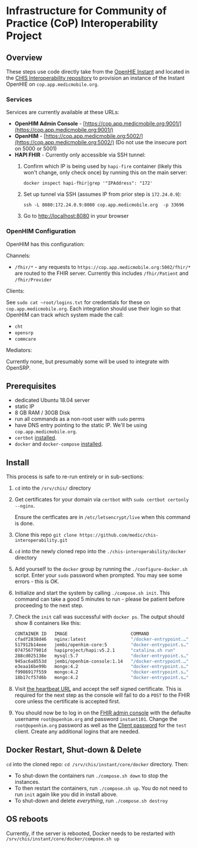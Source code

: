 # Infrastructure for Community of Practice (CoP) Interoperability Project

## Overview 

These steps use code directly take from the [OpenHIE Instant](https://github.com/openhie/instant/tree/master/core/docker) and located in the [CHIS Interoperability repository](https://github.com/medic/chis-interoperability) to provision an instance of the Instant OpenHIE on `cop.app.medicmobile.org`.

### Services

Services are currently available at these URLs:

* **OpenHIM Admin Console** - [https://cop.app.medicmobile.org:9001/](https://cop.app.medicmobile.org:9001/) 
* **OpenHIM** - [https://cop.app.medicmobile.org:5002/](https://cop.app.medicmobile.org:5002/) (Do not use the insecure port on 5000 or 5001)
* **HAPI FHIR** - Currently only accessible via SSH tunnel:
   1. Confirm which IP is being used by `hapi-fire` container (likely this won't change, only check once) by running this on the main server: 
   
      `docker inspect hapi-fhir|grep '"IPAddress": "172'`
   1. Set up tunnel via SSH (assumes IP from prior step is `172.24.0.9`):
   
      `ssh -L 8080:172.24.0.9:8080 cop.app.medicmobile.org  -p 33696`
   1. Go to [http://localhost:8080](http://localhost:8080) in your browser


### OpenHIM Configuration

OpenHIM has this configuration:

Channels:
* `/fhir/*` - any requests to `https://cop.app.medicmobile.org:5002/fhir/*` are routed to the FHIR server.  Currently this includes `/fhir/Patient` and `/fhir/Provider`

Clients:

See `sudo cat ~root/logins.txt` for credentials for these on `cop.app.medicmobile.org`.  Each integration should use their login so that OpenHIM can track which system made the call:

* `cht`
* `opensrp`
* `commcare` 

Mediators:

Currently none, but presumably some will be used to integrate with OpenSRP.

## Prerequisites 

  * dedicated Ubuntu 18.04 server
  * static IP
  * 8 GB RAM / 30GB Disk
  * run all commands as a non-root user with `sudo` perms
  * have DNS entry pointing to the static IP.  We'll be using `cop.app.medicmobile.org`. 
  * `certbot` [installed](https://certbot.eff.org/).  
 *  `docker` and `docker-compose` [installed](https://github.com/openhie/instant/tree/master/core/docker#prerequisites).

## Install

This process is safe to re-run entirely or in sub-sections:

1. `cd` into the `/srv/chis/` directory
1. Get certificates for your domain via `certbot` with `sudo certbot certonly --nginx`.  

   Ensure the certficates are in `/etc/letsencrypt/live` when this command is done.
1. Clone this repo `git clone https://github.com/medic/chis-interoperability.git`
1. `cd` into the newly cloned repo into the `./chis-interoperability/docker` directory
1. Add yourself to the `docker` group by running the `./configure-docker.sh` script. Enter your `sudo` password when prompted. You may see some errors - this is OK.
1. Initialize and start the system by calling `./compose.sh init`. This command can take a good 5 minutes to run - please be patient before proceeding to the next step.
1. Check the `init` call was successful with `docker ps`. The output should show 8 containers like this:
 
    ```bash
    CONTAINER ID   IMAGE                        COMMAND                  CREATED          STATUS          PORTS                                                                                                                                                                     NAMES
    cfadf2838d46   nginx:latest                 "/docker-entrypoint.…"   8 seconds ago    Up 3 seconds    0.0.0.0:5002->5002/tcp, :::5002->5002/tcp, 80/tcp, 0.0.0.0:9001->9001/tcp, :::9001->9001/tcp                                                                              nginx-proxy
    517912b14eee   jembi/openhim-core:5         "docker-entrypoint.s…"   8 seconds ago    Up 4 seconds    0.0.0.0:5000-5001->5000-5001/tcp, :::5000-5001->5000-5001/tcp, 0.0.0.0:5050-5052->5050-5052/tcp, :::5050-5052->5050-5052/tcp, 0.0.0.0:8080->8080/tcp, :::8080->8080/tcp   openhim-core
    07475677901d   hapiproject/hapi:v5.2.1      "catalina.sh run"        4 minutes ago    Up 5 seconds    8080/tcp                                                                                                                                                                  hapi-fhir
    288cd025138e   mysql:5.7                    "docker-entrypoint.s…"   4 minutes ago    Up 6 seconds    3306/tcp, 33060/tcp                                                                                                                                                       hapi-mysql
    945ac6a8553d   jembi/openhim-console:1.14   "/docker-entrypoint.…"   4 minutes ago    Up 7 seconds    80/tcp                                                                                                                                                                    openhim-console
    e3eaa16be99b   mongo:4.2                    "docker-entrypoint.s…"   30 minutes ago   Up 30 minutes   27017/tcp                                                                                                                                                                 mongo-1
    f9986917f559   mongo:4.2                    "docker-entrypoint.s…"   4 hours ago      Up 30 minutes   27017/tcp                                                                                                                                                                 mongo-2
    18b17cf57d6b   mongo:4.2                    "docker-entrypoint.s…"   4 hours ago      Up 30 minutes   27017/tcp                                                                                                                                                                 mongo-3
    ``` 
1. Visit [the heartbeat URL](https://cop.app.medicmobile.org:8080/heartbeat) and accept the self signed certificate. This is required for the next step as the console will fail to do a `POST` to the FHIR core unless the certificate is accepted first.
1. You should now be to log in on the [FHIR admin console](https://cop.app.medicmobile.org:9001) with the defaulte username `root@openhim.org` and password `instant101`. Change the `root@openhim.org` password as well as the [Client password](https://cop.app.medicmobile.org:9001/#!/clients) for the `test` client. Create any additional logins that are needed.

## Docker Restart, Shut-down & Delete

`cd` into the cloned repo: `cd /srv/chis/instant/core/docker` directory. Then:

* To shut-down the containers run `./compose.sh down` to stop the instances.
* To then restart the containers, run `./compose.sh up`. You do not need to run `init` again like you did in install above.
* To shut-down and delete *everything*, run `./compose.sh destroy`

## OS reboots

Currently, if the server is rebooted, Docker needs to be restarted with `/srv/chis/instant/core/docker/compose.sh up`
